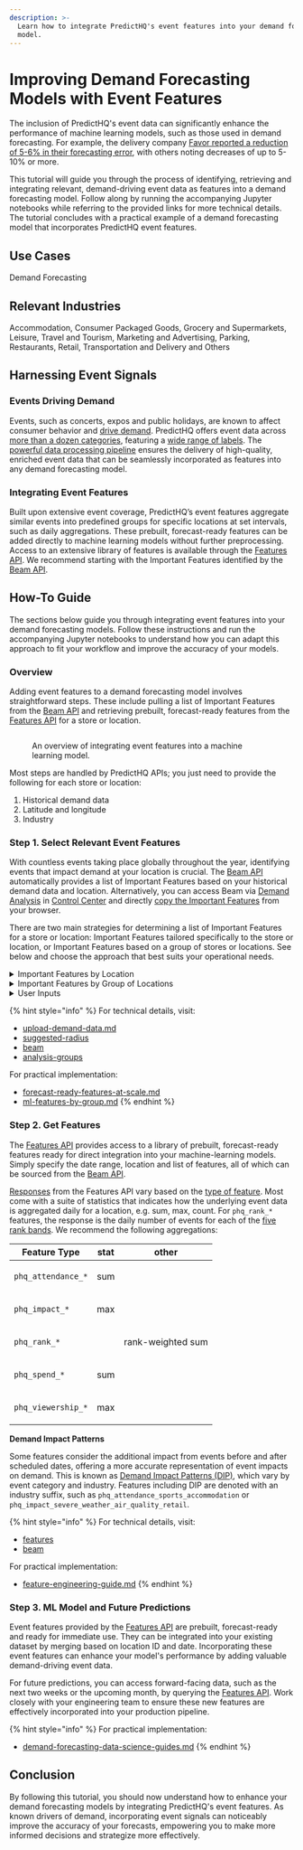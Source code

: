 ```yaml
---
description: >-
  Learn how to integrate PredictHQ's event features into your demand forecasting
  model.
---
```


# Improving Demand Forecasting Models with Event Features

The inclusion of PredictHQ's event data can significantly enhance the performance of machine learning models, such as those used in demand forecasting. For example, the delivery company [Favor reported a reduction of 5-6% in their forecasting error](https://www.predicthq.com/customers/favor), with others noting decreases of up to 5-10% or more.&#x20;

This tutorial will guide you through the process of identifying, retrieving and integrating relevant, demand-driving event data as features into a demand forecasting model. Follow along by running the accompanying Jupyter notebooks while referring to the provided links for more technical details. The tutorial concludes with a practical example of a demand forecasting model that incorporates PredictHQ event features.

## Use Cases

Demand Forecasting

## Relevant Industries

Accommodation, Consumer Packaged Goods, Grocery and Supermarkets, Leisure, Travel and Tourism, Marketing and Advertising, Parking, Restaurants, Retail, Transportation and Delivery and Others

## Harnessing Event Signals

### Events Driving Demand

Events, such as concerts, expos and public holidays, are known to affect consumer behavior and [drive demand](https://www.predicthq.com/use-cases/demand-forecasting). PredictHQ offers event data across [more than a dozen categories](../predicthq-data/event-categories/), featuring a [wide range of labels](../predicthq-data/labels.md). The [powerful data processing pipeline](https://www.predicthq.com/intelligence) ensures the delivery of high-quality, enriched event data that can be seamlessly incorporated as features into any demand forecasting model.

### Integrating Event Features

Built upon extensive event coverage, PredictHQ’s event features aggregate similar events into predefined groups for specific locations at set intervals, such as daily aggregations. These prebuilt, forecast-ready features can be added directly to machine learning models without further preprocessing. Access to an extensive library of features is available through the [Features API](https://www.predicthq.com/apis/features-api). We recommend starting with the Important Features identified by the [Beam API](https://www.predicthq.com/beam).

## How-To Guide

The sections below guide you through integrating event features into your demand forecasting models. Follow these instructions and run the accompanying Jupyter notebooks to understand how you can adapt this approach to fit your workflow and improve the accuracy of your models.

### Overview

Adding event features to a demand forecasting model involves straightforward steps. These include pulling a list of Important Features from the [Beam API](../../api/beam/) and retrieving prebuilt, forecast-ready features from the [Features API](../../api/features/) for a store or location.&#x20;

<figure><img src="https://lh7-us.googleusercontent.com/BxTbjp8PELaPLMrh8664Jzh6W-PzBc73AyL8wvUCmL_7nm3TKIyA5tCMbyH-RmWihWLdi99JKy3RszSsIc0TJPCYeg3YtXUBPkHLclQ_uyRlk1XRa6Rmiz-2h3yLNn9w1K2IOwlrVNBkjHYNoAQjQEM" alt=""><figcaption><p>An overview of integrating event features into a machine learning model.</p></figcaption></figure>

Most steps are handled by PredictHQ APIs; you just need to provide the following for each store or location:

1. Historical demand data
2. Latitude and longitude
3. Industry

### Step 1. Select Relevant Event Features

With countless events taking place globally throughout the year, identifying events that impact demand at your location is crucial. The [Beam API](../../api/beam/) automatically provides a list of Important Features based on your historical demand data and location. Alternatively, you can access Beam via [Demand Analysis](https://www.predicthq.com/support/beam-overview) in [Control Center](https://control.predicthq.com/beam) and directly [copy the Important Features](https://www.predicthq.com/blog/find-machine-learning-ml-features-to-use-in-forecasting-with-beam) from your browser.&#x20;

There are two main strategies for determining a list of Important Features for a store or location: Important Features tailored specifically to the store or location, or Important Features based on a group of stores or locations. See below and choose the approach that best suits your operational needs.

<details>

<summary>Important Features by Location</summary>

If you are able to implement individual models for each store or location, the Beam API’s [Feature Importance](../../api/beam/get-feature-importance.md) endpoint is recommended. It provides a list of Important Features tailored specifically to your store or location. Also referred to as [Category Importance](https://www.predicthq.com/support/viewing-the-category-importance-notebook-in-beam) on Control Center, these event features (or categories) are identified as having the greatest impact on your demand.

</details>

<details>

<summary>Important Features by Group of Locations</summary>

If you manage multiple stores or locations and require a unified set of features, the Beam API’s [Aggregated Feature Importance](../../api/beam/analysis-groups/get-aggregated-feature-importance.md) endpoint is recommended. It provides a consolidated list of Important Features across all stores or locations within an [Analysis Group](https://www.predicthq.com/support/grouping-analyses-in-beam) based on aggregating Feature Importance results from contributing stores or locations.

</details>

<details>

<summary>User Inputs</summary>

The sections below highlight what you need to provide for determining a list of Important Features. Explore the accompanying Jupyter notebooks to see how this fits together practically.

**Historical Demand Data**

Ensure you have enough time-series data that meets [Beam’s requirements](../../api/beam/upload-demand-data.md). Demand can be quantified in any unit relevant to your forecasting model. Common examples include sales in USD for retail stores, number of orders for restaurants and revPAR for hotels.

**Industry**

Specify your industry as there are several industry-specific settings required in this step such as when using the [Suggested Radius API](../../api/suggested-radius/). If your industry is not covered, please use the default `other`:

* `accommodation`
* `retail`
* `parking`
* `food_and_beverage` (also referred to as `restaurants`)
* `other` (for all other industries)

**Location**

Define the catchment area around your store or location using a center point and radius approach. The [Suggested Radius API](../../api/suggested-radius/) recommends a radius specific to your industry and latitude/longitude. Custom configuration is also available.

**Event Rank**

Set a minimum [PHQ Rank](../predicthq-data/ranks/phq-rank.md) based on our [industry-specific recommendations](../guides/industry-specific-event-filters.md#minimum-phq-rank) to focus on events that are likely to influence your demand, while excluding those that are too small or irrelevant.&#x20;

</details>

{% hint style="info" %}
For technical details, visit:

* [upload-demand-data.md](../../api/beam/upload-demand-data.md "mention")
* [suggested-radius](../../api/suggested-radius/ "mention")
* [beam](../../api/beam/ "mention")
* [analysis-groups](../../api/beam/analysis-groups/ "mention")

For practical implementation:

* [forecast-ready-features-at-scale.md](../guides/beam-guides/forecast-ready-features-at-scale.md "mention")
* [ml-features-by-group.md](../guides/beam-guides/ml-features-by-group.md "mention")
{% endhint %}

### Step 2. Get Features

The [Features API](../../api/features/) provides access to a library of prebuilt, forecast-ready features ready for direct integration into your machine-learning models. Simply specify the date range, location and list of features, all of which can be sourced from the [Beam API](../../api/beam/).

[Responses](../../api/features/get-features.md#response) from the Features API vary based on the [type of feature](../../api/features/get-features.md#available-features). Most come with a suite of statistics that indicates how the underlying event data is aggregated daily for a location, e.g. sum, max, count. For `phq_rank_*` features, the response is the daily number of events for each of the [five rank bands](https://www.predicthq.com/features/rankings/phq-rank). We recommend the following aggregations:

| Feature Type       |     stat    |       other       |
| ------------------ | :---------: | :---------------: |
| `phq_attendance_*` |     sum     |    <p><br></p>    |
| `phq_impact_*`     |     max     |    <p><br></p>    |
| `phq_rank_*`       | <p><br></p> | rank-weighted sum |
| `phq_spend_*`      |     sum     |    <p><br></p>    |
| `phq_viewership_*` |     max     |    <p><br></p>    |

**Demand Impact Patterns**

Some features consider the additional impact from events before and after scheduled dates, offering a more accurate representation of event impacts on demand. This is known as [Demand Impact Patterns (DIP)](https://www.predicthq.com/blog/use-demand-impact-patterns-to-predict-how-events-shape-consumer-behavior), which vary by event category and industry. Features including DIP are denoted with an industry suffix, such as `phq_attendance_sports_accommodation` or `phq_impact_severe_weather_air_quality_retail`.

{% hint style="info" %}
For technical details, visit:

* [features](../../api/features/ "mention")
* [beam](../../api/beam/ "mention")

For practical implementation:

* [feature-engineering-guide.md](../guides/features-api-guides/feature-engineering-guide.md "mention")
{% endhint %}

### Step 3. ML Model and Future Predictions

Event features provided by the [Features API](../../api/features/) are prebuilt, forecast-ready and ready for immediate use. They can be integrated into your existing dataset by merging based on location ID and date. Incorporating these event features can enhance your model's performance by adding valuable demand-driving event data.

For future predictions, you can access forward-facing data, such as the next two weeks or the upcoming month, by querying the [Features API](../../api/features/). Work closely with your engineering team to ensure these new features are effectively incorporated into your production pipeline.

{% hint style="info" %}
For practical implementation:

* [demand-forecasting-data-science-guides.md](../guides/features-api-guides/demand-forecasting-data-science-guides.md "mention")
{% endhint %}

## Conclusion

By following this tutorial, you should now understand how to enhance your demand forecasting models by integrating PredictHQ's event features. As known drivers of demand, incorporating event signals can noticeably improve the accuracy of your forecasts, empowering you to make more informed decisions and strategize more effectively.
